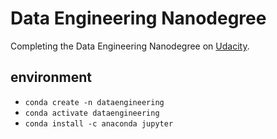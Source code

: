 # Data Engineering Nanodegree

Completing the Data Engineering Nanodegree on [Udacity](https://www.udacity.com/course/data-engineer-nanodegree--nd027).

## environment

- `conda create -n dataengineering`
- `conda activate dataengineering`
- `conda install -c anaconda jupyter`